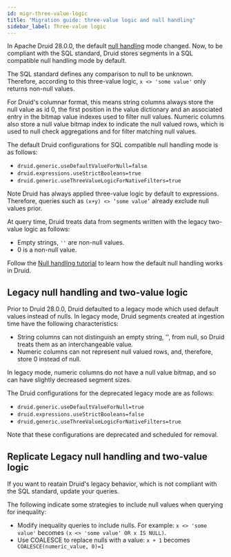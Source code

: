 ```yaml
---
id: migr-three-value-logic
title: "Migration guide: three-value logic and null handling"
sidebar_label: Three-value logic
---
```


<!--
  ~ Licensed to the Apache Software Foundation (ASF) under one
  ~ or more contributor license agreements.  See the NOTICE file
  ~ distributed with this work for additional information
  ~ regarding copyright ownership.  The ASF licenses this file
  ~ to you under the Apache License, Version 2.0 (the
  ~ "License"); you may not use this file except in compliance
  ~ with the License.  You may obtain a copy of the License at
  ~
  ~   http://www.apache.org/licenses/LICENSE-2.0
  ~
  ~ Unless required by applicable law or agreed to in writing,
  ~ software distributed under the License is distributed on an
  ~ "AS IS" BASIS, WITHOUT WARRANTIES OR CONDITIONS OF ANY
  ~ KIND, either express or implied.  See the License for the
  ~ specific language governing permissions and limitations
  ~ under the License.
-->

In Apache Druid 28.0.0, the default [null handling](../querying/sql-data-types.md#null-values) mode changed.
Now, to be compliant with the SQL standard, Druid stores segments in a SQL compatible null handling mode by default.

The SQL standard defines any comparison to null to be unknown.
Therefore, according to this three-value logic, `x <> 'some value'` only returns non-null values.

For Druid's columnar format, this means string columns always store the null value as id 0, the first position in the value dictionary and an associated entry in the bitmap value indexes used to filter null values.
Numeric columns also store a null value bitmap index to indicate the null valued rows, which is used to null check aggregations and for filter matching null values.

The default Druid configurations for SQL compatible null handling mode is as follows:

* `druid.generic.useDefaultValueForNull=false`
* `druid.expressions.useStrictBooleans=true`
* `druid.generic.useThreeValueLogicForNativeFilters=true` 

Note Druid has always applied three-value logic by default to expressions.
Therefore, queries such as `(x+y) <> ‘some value’` already exclude null values prior.

At query time, Druid treats data from segments written with the legacy two-value logic as follows:
- Empty strings, `''` are non-null values.
- 0 is a non-null value.

Follow the [Null handling tutorial](../tutorials/tutorial-sql-null.md) to learn how the default null handling works in Druid.

## Legacy null handling and two-value logic
Prior to Druid 28.0.0, Druid defaulted to a legacy mode which used default values instead of nulls.
In legacy mode, Druid segments created at ingestion time have the following characteristics:

- String columns can not distinguish an empty string, '', from null, so Druid treats them as an interchangeable value.
- Numeric columns can not represent null valued rows, and, therefore, store 0 instead of null.

In legacy mode, numeric columns do not have a null value bitmap, and so can have slightly decreased segment sizes.

The Druid configurations for the deprecated legacy mode are as follows:

* `druid.generic.useDefaultValueForNull=true`
* `druid.expressions.useStrictBooleans=false`
* `druid.generic.useThreeValueLogicForNativeFilters=true`

Note that these configurations are deprecated and scheduled for removal.

## Replicate Legacy null handling and two-value logic

If you want to reatain Druid's legacy behavior, which is not compliant with the SQL standard, update your queries.

The following indicate some strategies to include null values when querying for inequality:

- Modify inequality queries to include nulls. For example:
  `x <> 'some value'` becomes `(x <> 'some value' OR x IS NULL)`.
- Use COALESCE to replace nulls with a value:
  `x + 1` becomes ` COALESCE(numeric_value, 0)=1`
